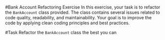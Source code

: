 #Bank Account Refactoring Exercise
In this exercise, your task is to refactor the `BankAccount` class provided. The class contains several issues related to code quality, readability, and maintainability. Your goal is to improve the code by applying clean coding principles and best practices.

#Task
Refactor the `BankAccount` class the best you can
